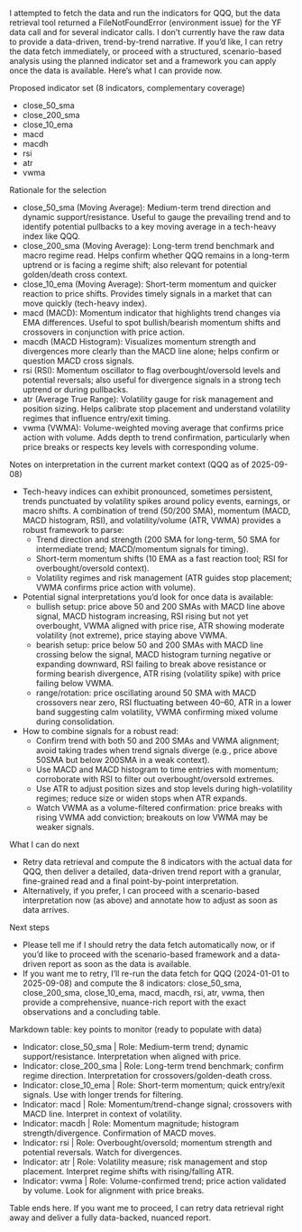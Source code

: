 I attempted to fetch the data and run the indicators for QQQ, but the data retrieval tool returned a FileNotFoundError (environment issue) for the YF data call and for several indicator calls. I don’t currently have the raw data to provide a data-driven, trend-by-trend narrative. If you’d like, I can retry the data fetch immediately, or proceed with a structured, scenario-based analysis using the planned indicator set and a framework you can apply once the data is available. Here’s what I can provide now.

Proposed indicator set (8 indicators, complementary coverage)
- close_50_sma
- close_200_sma
- close_10_ema
- macd
- macdh
- rsi
- atr
- vwma

Rationale for the selection
- close_50_sma (Moving Average): Medium-term trend direction and dynamic support/resistance. Useful to gauge the prevailing trend and to identify potential pullbacks to a key moving average in a tech-heavy index like QQQ.
- close_200_sma (Moving Average): Long-term trend benchmark and macro regime read. Helps confirm whether QQQ remains in a long-term uptrend or is facing a regime shift; also relevant for potential golden/death cross context.
- close_10_ema (Moving Average): Short-term momentum and quicker reaction to price shifts. Provides timely signals in a market that can move quickly (tech-heavy index).
- macd (MACD): Momentum indicator that highlights trend changes via EMA differences. Useful to spot bullish/bearish momentum shifts and crossovers in conjunction with price action.
- macdh (MACD Histogram): Visualizes momentum strength and divergences more clearly than the MACD line alone; helps confirm or question MACD cross signals.
- rsi (RSI): Momentum oscillator to flag overbought/oversold levels and potential reversals; also useful for divergence signals in a strong tech uptrend or during pullbacks.
- atr (Average True Range): Volatility gauge for risk management and position sizing. Helps calibrate stop placement and understand volatility regimes that influence entry/exit timing.
- vwma (VWMA): Volume-weighted moving average that confirms price action with volume. Adds depth to trend confirmation, particularly when price breaks or respects key levels with corresponding volume.

Notes on interpretation in the current market context (QQQ as of 2025-09-08)
- Tech-heavy indices can exhibit pronounced, sometimes persistent, trends punctuated by volatility spikes around policy events, earnings, or macro shifts. A combination of trend (50/200 SMA), momentum (MACD, MACD histogram, RSI), and volatility/volume (ATR, VWMA) provides a robust framework to parse:
  - Trend direction and strength (200 SMA for long-term, 50 SMA for intermediate trend; MACD/momentum signals for timing).
  - Short-term momentum shifts (10 EMA as a fast reaction tool; RSI for overbought/oversold context).
  - Volatility regimes and risk management (ATR guides stop placement; VWMA confirms price action with volume).
- Potential signal interpretations you’d look for once data is available:
  - bullish setup: price above 50 and 200 SMAs with MACD line above signal, MACD histogram increasing, RSI rising but not yet overbought, VWMA aligned with price rise, ATR showing moderate volatility (not extreme), price staying above VWMA.
  - bearish setup: price below 50 and 200 SMAs with MACD line crossing below the signal, MACD histogram turning negative or expanding downward, RSI failing to break above resistance or forming bearish divergence, ATR rising (volatility spike) with price failing below VWMA.
  - range/rotation: price oscillating around 50 SMA with MACD crossovers near zero, RSI fluctuating between 40–60, ATR in a lower band suggesting calm volatility, VWMA confirming mixed volume during consolidation.
- How to combine signals for a robust read:
  - Confirm trend with both 50 and 200 SMAs and VWMA alignment; avoid taking trades when trend signals diverge (e.g., price above 50SMA but below 200SMA in a weak context).
  - Use MACD and MACD histogram to time entries with momentum; corroborate with RSI to filter out overbought/oversold extremes.
  - Use ATR to adjust position sizes and stop levels during high-volatility regimes; reduce size or widen stops when ATR expands.
  - Watch VWMA as a volume-filtered confirmation: price breaks with rising VWMA add conviction; breakouts on low VWMA may be weaker signals.

What I can do next
- Retry data retrieval and compute the 8 indicators with the actual data for QQQ, then deliver a detailed, data-driven trend report with a granular, fine-grained read and a final point-by-point interpretation.
- Alternatively, if you prefer, I can proceed with a scenario-based interpretation now (as above) and annotate how to adjust as soon as data arrives.

Next steps
- Please tell me if I should retry the data fetch automatically now, or if you’d like to proceed with the scenario-based framework and a data-driven report as soon as the data is available.
- If you want me to retry, I’ll re-run the data fetch for QQQ (2024-01-01 to 2025-09-08) and compute the 8 indicators: close_50_sma, close_200_sma, close_10_ema, macd, macdh, rsi, atr, vwma, then provide a comprehensive, nuance-rich report with the exact observations and a concluding table.

Markdown table: key points to monitor (ready to populate with data)
- Indicator: close_50_sma | Role: Medium-term trend; dynamic support/resistance. Interpretation when aligned with price.
- Indicator: close_200_sma | Role: Long-term trend benchmark; confirm regime direction. Interpretation for crossovers/golden-death cross.
- Indicator: close_10_ema | Role: Short-term momentum; quick entry/exit signals. Use with longer trends for filtering.
- Indicator: macd | Role: Momentum/trend-change signal; crossovers with MACD line. Interpret in context of volatility.
- Indicator: macdh | Role: Momentum magnitude; histogram strength/divergence. Confirmation of MACD moves.
- Indicator: rsi | Role: Overbought/oversold; momentum strength and potential reversals. Watch for divergences.
- Indicator: atr | Role: Volatility measure; risk management and stop placement. Interpret regime shifts with rising/falling ATR.
- Indicator: vwma | Role: Volume-confirmed trend; price action validated by volume. Look for alignment with price breaks.

Table ends here. If you want me to proceed, I can retry data retrieval right away and deliver a fully data-backed, nuanced report.
